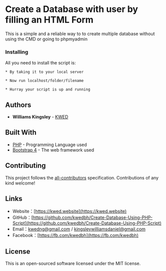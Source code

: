 # Create a Database with user by filling an HTML Form

This is a simple and a reliable way to to create multiple database without using the CMD or going to phpmyadmin

### Installing

All you need to install the script is:

```
* By taking it to your local server

* Now run localhost/folder/filename

* Hurray your script is up and running

```

## Authors

* **Williams Kingsley**  - [KWED](https://kwed.website)

## Built With

* [PHP](https://php.net) - Programming Language used
* [Bootstrap 4](http://www.getbootstrap.com/) - The web framework used

## Contributing

This project follows the [all-contributors](https://github.com/all-contributors/all-contributors) specification. Contributions of any kind welcome!

## Links
- Website：[https://kwed.website](https://kwed.website)   
- GitHub：[https://github.com/kwedbh/Create-Database-Using-PHP-Script](https://github.com/kwedbh/Create-Database-Using-PHP-Script)   
- Email：[kwedng@gmail.com](kwedng@gmail.com) / [kingsleywilliamsdaniel@gmail.com](kingsleywilliamsdaniel@gmail.com)  
- Facebook：[https://fb.com/kwedbh](https://fb.com/kwedbh)    

## License

This is an open-sourced software licensed under the MIT license.